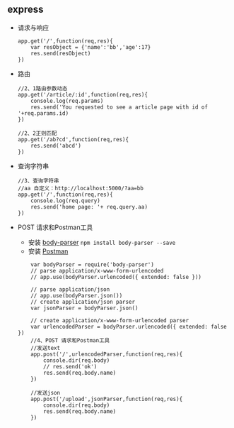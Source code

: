 ## express
* 请求与响应

    ```
    app.get('/',function(req,res){
        var resObject = {'name':'bb','age':17}
        res.send(resObject)
    })
    ```
* 路由

    ```
    //2、1路由参数动态
    app.get('/article/:id',function(req,res){
        console.log(req.params)
        res.send('You requested to see a article page with id of '+req.params.id)
    })

    //2、2正则匹配
    app.get('/ab?cd',function(req,res){
        res.send('abcd')
    })
    ```
* 查询字符串

    ```
    //3、查询字符串
    //aa 自定义：http://localhost:5000/?aa=bb
    app.get('/',function(req,res){
        console.log(req.query)
        res.send('home page: '+ req.query.aa)
    })
    ```
* POST 请求和Postman工具
    * 安装 [body-parser](https://github.com/expressjs/body-parser)  `npm install body-parser --save`
    * 安装 [Postman](https://chrome.google.com/webstore/detail/postman/fhbjgbiflinjbdggehcddcbncdddomop?hl=zh-CN)

    ```
        var bodyParser = require('body-parser')
        // parse application/x-www-form-urlencoded
        // app.use(bodyParser.urlencoded({ extended: false }))

        // parse application/json
        // app.use(bodyParser.json())
        // create application/json parser
        var jsonParser = bodyParser.json()

        // create application/x-www-form-urlencoded parser
        var urlencodedParser = bodyParser.urlencoded({ extended: false })
        //4、POST 请求和Postman工具
        //发送text
        app.post('/',urlencodedParser,function(req,res){
            console.dir(req.body)
            // res.send('ok')
            res.send(req.body.name)
        })

        //发送json
        app.post('/upload',jsonParser,function(req,res){
            console.dir(req.body)
            res.send(req.body.name)
        })

    ```